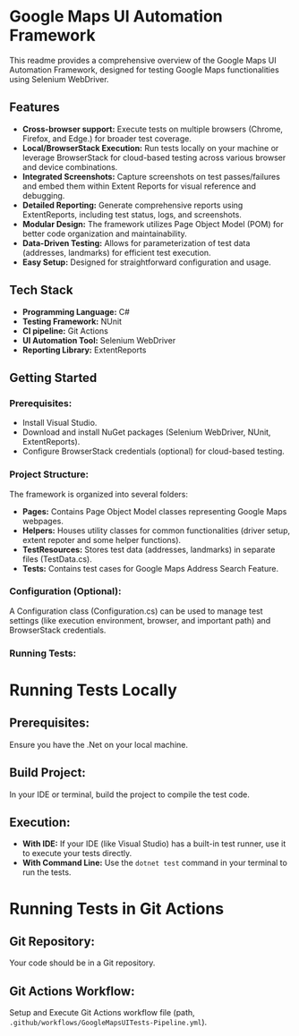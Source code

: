 # Google Maps UI Automation Framework

This readme provides a comprehensive overview of the Google Maps UI Automation Framework, designed for testing Google Maps functionalities using Selenium WebDriver.

## Features

- **Cross-browser support:** Execute tests on multiple browsers (Chrome, Firefox, and Edge.) for broader test coverage.
- **Local/BrowserStack Execution:** Run tests locally on your machine or leverage BrowserStack for cloud-based testing across various browser and device combinations.
- **Integrated Screenshots:** Capture screenshots on test passes/failures and embed them within Extent Reports for visual reference and debugging.
- **Detailed Reporting:** Generate comprehensive reports using ExtentReports, including test status, logs, and screenshots.
- **Modular Design:** The framework utilizes Page Object Model (POM) for better code organization and maintainability.
- **Data-Driven Testing:** Allows for parameterization of test data (addresses, landmarks) for efficient test execution.
- **Easy Setup:** Designed for straightforward configuration and usage.

## Tech Stack

- **Programming Language:** C#
- **Testing Framework:** NUnit
- **CI pipeline:** Git Actions
- **UI Automation Tool:** Selenium WebDriver
- **Reporting Library:** ExtentReports

## Getting Started

### Prerequisites:

- Install Visual Studio.
- Download and install NuGet packages (Selenium WebDriver, NUnit, ExtentReports).
- Configure BrowserStack credentials (optional) for cloud-based testing.

### Project Structure:

The framework is organized into several folders:
- **Pages:** Contains Page Object Model classes representing Google Maps webpages.
- **Helpers:** Houses utility classes for common functionalities (driver setup, extent repoter and some helper functions).
- **TestResources:** Stores test data (addresses, landmarks) in separate files (TestData.cs).
- **Tests:** Contains test cases for Google Maps Address Search Feature.

### Configuration (Optional):

A Configuration class (Configuration.cs) can be used to manage test settings (like execution environment, browser, and important path) and BrowserStack credentials.

### Running Tests:

# Running Tests Locally

## Prerequisites:

Ensure you have the .Net on your local machine.

## Build Project:

In your IDE or terminal, build the project to compile the test code.

## Execution:

- **With IDE:** If your IDE (like Visual Studio) has a built-in test runner, use it to execute your tests directly.
- **With Command Line:** Use the `dotnet test` command in your terminal to run the tests.

# Running Tests in Git Actions

## Git Repository:

Your code should be in a Git repository.

## Git Actions Workflow:

Setup and Execute Git Actions workflow file (path, `.github/workflows/GoogleMapsUITests-Pipeline.yml`).
